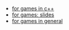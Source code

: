 

- [for games in c++](http://gamesfromwithin.com/stepping-through-the-looking-glass-test-driven-game-development-part-1)
- [for games: slides](http://gamesfromwithin.com/backwards-is-forward-making-better-games-with-test-driven-development)
- [for games in general](https://gamedev.stackexchange.com/a/2935)
